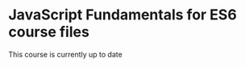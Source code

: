 JavaScript Fundamentals for ES6 course files
==========================

This course is currently up to date
